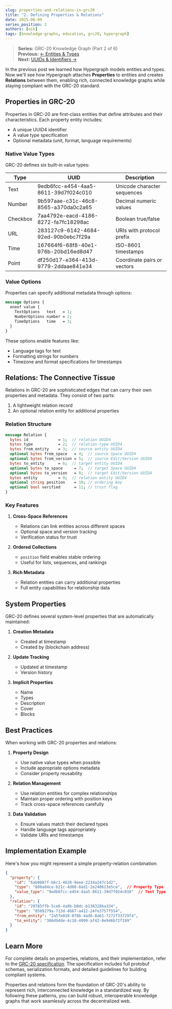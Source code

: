 ```yaml
---
slug: properties-and-relations-in-grc20
title: "2. Defining Properties & Relations"
date: 2025-06-09
series_position: 2
authors: [nik]
tags: [knowledge-graphs, education, grc20, hypergraph]
---
```


> **Series:** GRC-20 Knowledge Graph (Part 2 of 6)  
> **Previous:** [← Entities & Types](/blog/understanding-entities-and-types)  
> **Next:** [UUIDs & Identifiers →](/blog/grc20-uuids-and-identifiers)

In the previous post we learned how Hypergraph models entities and types. Now we'll see how Hypergraph attaches **Properties** to entities and creates **Relations** between them, enabling rich, connected knowledge graphs while staying compliant with the GRC-20 standard.

<!-- truncate -->

## Properties in GRC-20

Properties in GRC-20 are first-class entities that define attributes and their characteristics. Each property entity includes:

- A unique UUID4 identifier
- A value type specification
- Optional metadata (unit, format, language requirements)

### Native Value Types

GRC-20 defines six built-in value types:

| Type     | UUID                                   | Description                   |
|----------|----------------------------------------|-------------------------------|
| Text     | 9edb6fcc-e454-4aa5-8611-39d7f024c010 | Unicode character sequences   |
| Number   | 9b597aae-c31c-46c8-8565-a370da0c2a65 | Decimal numeric values        |
| Checkbox | 7aa4792e-eacd-4186-8272-fa7fc18298ac | Boolean true/false           |
| URL      | 283127c9-6142-4684-92ed-90b0ebc7f29a | URIs with protocol prefix    |
| Time     | 167664f6-68f8-40e1-976b-20bd16ed8d47 | ISO-8601 timestamps          |
| Point    | df250d17-e364-413d-9779-2ddaae841e34 | Coordinate pairs or vectors  |

### Value Options

Properties can specify additional metadata through options:

```proto
message Options {
  oneof value {
    TextOptions   text   = 1;
    NumberOptions number = 2;
    TimeOptions   time   = 3;
  }
}
```

These options enable features like:
- Language tags for text
- Formatting strings for numbers
- Timezone and format specifications for timestamps

## Relations: The Connective Tissue

Relations in GRC-20 are sophisticated edges that can carry their own properties and metadata. They consist of two parts:

1. A lightweight relation record
2. An optional relation entity for additional properties

### Relation Structure

```proto
message Relation {
  bytes id             = 1;  // relation UUID4
  bytes type           = 2;  // relation-type UUID4
  bytes from_entity    = 3;  // source entity UUID4
  optional bytes from_space   = 4;  // source Space UUID4
  optional bytes from_version = 5;  // source Edit/Version UUID4
  bytes to_entity      = 6;  // target entity UUID4
  optional bytes to_space     = 7;  // target Space UUID4
  optional bytes to_version   = 8;  // target Edit/Version UUID4
  bytes entity         = 9;  // relation entity UUID4
  optional string position    = 10; // ordering key
  optional bool verified      = 11; // trust flag
}
```

### Key Features

1. **Cross-Space References**
   - Relations can link entities across different spaces
   - Optional space and version tracking
   - Verification status for trust

2. **Ordered Collections**
   - `position` field enables stable ordering
   - Useful for lists, sequences, and rankings

3. **Rich Metadata**
   - Relation entities can carry additional properties
   - Full entity capabilities for relationship data

## System Properties

GRC-20 defines several system-level properties that are automatically maintained:

1. **Creation Metadata**
   - Created at timestamp
   - Created by (blockchain address)

2. **Update Tracking**
   - Updated at timestamp
   - Version history

3. **Implicit Properties**
   - Name
   - Types
   - Description
   - Cover
   - Blocks

## Best Practices

When working with GRC-20 properties and relations:

1. **Property Design**
   - Use native value types when possible
   - Include appropriate options metadata
   - Consider property reusability

2. **Relation Management**
   - Use relation entities for complex relationships
   - Maintain proper ordering with position keys
   - Track cross-space references carefully

3. **Data Validation**
   - Ensure values match their declared types
   - Handle language tags appropriately
   - Validate URIs and timestamps

## Implementation Example

Here's how you might represent a simple property-relation combination:

```json
{
  "property": {
    "id": "6ab0887f-b6c1-4628-9eee-2234a247c1d2",
    "type": "808a04ce-b21c-4d88-8ad1-2e240613e5ca",  // Property Type
    "value_type": "9edb6fcc-e454-4aa5-8611-39d7f024c010"  // Text Type
  },
  "relation": {
    "id": "29785ffb-5ce6-4a9b-b0dc-b138328ba334",
    "type": "0509279a-713d-4667-a412-24fe3757f554",
    "from_entity": "2a5fe010-078b-4ad6-8a61-7272f33729f4",
    "to_entity": "386d9dde-4c10-4099-af42-0e946bf2f199"
  }
}
```

## Learn More

For complete details on properties, relations, and their implementation, refer to the [GRC-20 specification](https://forum.thegraph.com/t/grc-20-knowledge-graph/6161). The specification includes full protobuf schemas, serialization formats, and detailed guidelines for building compliant systems.

Properties and relations form the foundation of GRC-20's ability to represent rich, interconnected knowledge in a standardized way. By following these patterns, you can build robust, interoperable knowledge graphs that work seamlessly across the decentralized web. 